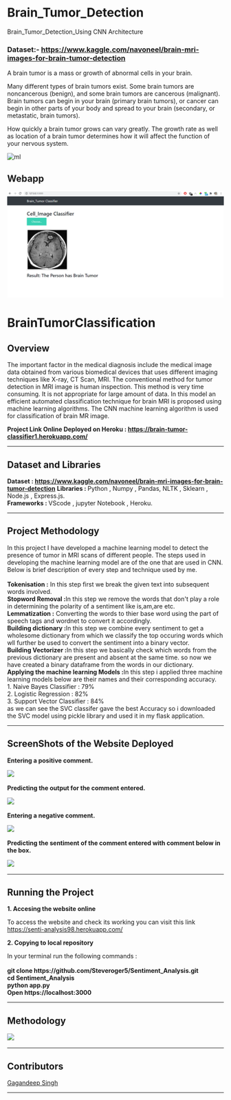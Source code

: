# Brain_Tumor_Detection
Brain_Tumor_Detection_Using CNN Architecture 

### Dataset:- https://www.kaggle.com/navoneel/brain-mri-images-for-brain-tumor-detection

A brain tumor is a mass or growth of abnormal cells in your brain.

Many different types of brain tumors exist. Some brain tumors are noncancerous (benign), and some brain tumors are cancerous (malignant). Brain tumors can begin in your brain (primary brain tumors), or cancer can begin in other parts of your body and spread to your brain (secondary, or metastatic, brain tumors).

How quickly a brain tumor grows can vary greatly. The growth rate as well as location of a brain tumor determines how it will affect the function of your nervous system.

![ml](https://www.sciencenews.org/wp-content/uploads/2018/06/062618_AC_poliovirus_feat.jpg)

## Webapp
![ml](img/1.PNG)

# BrainTumorClassification
<h2>Overview</h2>
<p>
The important factor in the medical diagnosis include the medical image data obtained from various biomedical devices that uses different imaging techniques like X-ray, CT Scan, MRI. The conventional method for tumor detection in MRI image is human inspection. This method is very time consuming. It is not appropriate for large amount of data. In this model an efficient automated classification technique for brain MRI is proposed using machine learning algorithms. The CNN machine learning algorithm is used for classification of brain MR image.
</p>
<p>
<b>Project Link Online Deployed on Heroku : <a href="https://brain-tumor-classifier1.herokuapp.com/">https://brain-tumor-classifier1.herokuapp.com/</a></b>
</p>
<hr>
<h2>Dataset and Libraries</h2>
<p>
<b>Dataset : <a href="https://www.kaggle.com/navoneel/brain-mri-images-for-brain-tumor-detection">https://www.kaggle.com/navoneel/brain-mri-images-for-brain-tumor-detection</a></b>
<b>Libraries : </b>Python , Numpy , Pandas, NLTK , Sklearn , Node.js , Express.js.<br>
<b>Frameworks : </b>VScode , jupyter Notebook , Heroku.<br>
</p>
<hr>
<h2>Project Methodology</h2>
<p>
In this project I have developed a machine learning model to detect the presence of tumor in MRI scans of different people. The steps used in developing the machine learning model are of the one that are used in CNN.
Below is brief description of every step and technique used by me.<br><br>
<b>Tokenisation :</b> In this step first we break the given text into subsequent words involved.<br>
<b>Stopword Removal :</b>In this step we remove the words that don't play a role in determining the polarity of a sentiment like is,am,are etc.<br>
<b>Lemmatization :</b> Converting the words to thier base word using the part of speech tags and wordnet to convert it accordingly.<br>
<b>Building dictionary :</b>In this step we combine every sentiment to get a wholesome dictionary from which we classify the top occuring words which wll further be used to convert the sentiment into a binary vector.<br>
<b>Building Vectorizer :</b>In this step we basically check which words from the previous dictionary are present and absent at the same time. so now we have created a binary dataframe from the words in our dictionary.<br>
<b>Applying the machine learning Models :</b>In this step i applied three machine learning models below are their names and their corresponding accuracy.<br>
1. Naive Bayes Classifier : 79%<br>
2. Logistic Regression : 82%<br>
3. Support Vector Classifier : 84%<br>
as we can see the SVC classifer gave the best Accuracy so i downloaded the SVC model using pickle library and used it in my flask application.
</p>
<hr>
<h2>ScreenShots of the Website Deployed</h2>
<b><p>Entering a positive comment.</p></b>
<img src="./sentiment analysis/pic1.png">
<b><p>Predicting the output for the comment entered.</p></b>
<img src="./sentiment analysis/p2.png">
<b><p>Entering a negative comment.</p></b>
<img src="./sentiment analysis/p3.png">
<b><p>Predicting the sentiment of the comment entered with comment below in the box.</p></b>
<img src="./sentiment analysis/p4.png">
<hr>
<h2>Running the Project</h2>
<p><b>1. Accesing the website online </b></p>
  <p> To access the website and check its working you can visit this link <a href="https://senti-analysis98.herokuapp.com/">https://senti-analysis98.herokuapp.com/</a> <br>
 <p><b>2. Copying to local repository </b></p>
  <p> In your terminal run the following commands : <br><br>
     <b>
     git clone https://github.com/Steveroger5/Sentiment_Analysis.git<br>
     cd Sentiment_Analysis<br>
     python app.py<br>
     Open https://localhost:3000 <br>
     </b>
  </p>
 <hr>
 <h2>Methodology</h2>
 <img src="./methodology.jpeg">
 <hr>
 <h2>Contributors</h2>
 <p><a href="https://github.com/Steveroger5">Gagandeep Singh</a></p>
 <hr>
